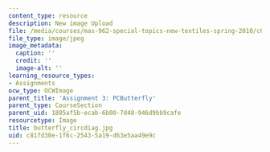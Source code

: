 ```yaml
---
content_type: resource
description: New image Upload
file: /media/courses/mas-962-special-topics-new-textiles-spring-2010/c81fd30e1f6c25435a19d63e5aa49e9c_butterfly_circdiag.jpg
file_type: image/jpeg
image_metadata:
  caption: ''
  credit: ''
  image-alt: ''
learning_resource_types:
- Assignments
ocw_type: OCWImage
parent_title: 'Assignment 3: PCButterfly'
parent_type: CourseSection
parent_uid: 1805af5b-ecab-6b00-7d48-946d9bb9cafe
resourcetype: Image
title: butterfly_circdiag.jpg
uid: c81fd30e-1f6c-2543-5a19-d63e5aa49e9c
---
```

